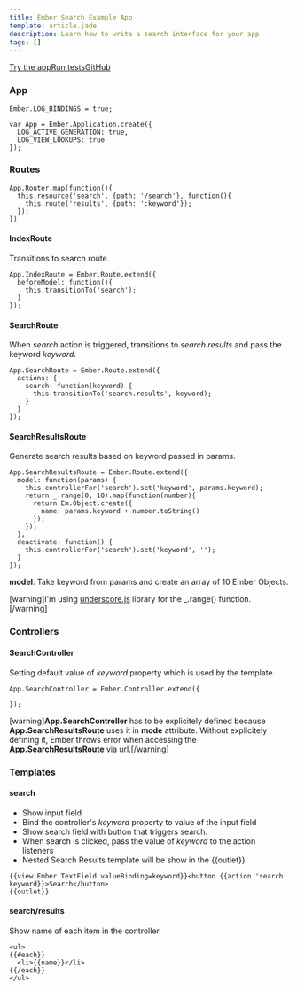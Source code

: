 ```yaml
---
title: Ember Search Example App
template: article.jade
description: Learn how to write a search interface for your app
tags: []
---
```


<div class="btn-group mbl mtm"><a href="app/" class="btn btn-success">Try the app</a><a href="app/tests/" class="btn btn-info">Run tests</a><a class="btn btn-warning" href="https://github.com/taras/ember-search-example" target="_blank">GitHub</a></div>

### App

```
Ember.LOG_BINDINGS = true;

var App = Ember.Application.create({
  LOG_ACTIVE_GENERATION: true,
  LOG_VIEW_LOOKUPS: true
});
```

### Routes

```
App.Router.map(function(){
  this.resource('search', {path: '/search'}, function(){
    this.route('results', {path: ':keyword'});
  });
})
```

#### IndexRoute

Transitions to search route.

```
App.IndexRoute = Ember.Route.extend({
  beforeModel: function(){
    this.transitionTo('search');
  }
});
```

#### SearchRoute

When *search* action is triggered, transitions to *search.results* and pass the keyword *keyword*.

```
App.SearchRoute = Ember.Route.extend({
  actions: {
    search: function(keyword) {
      this.transitionTo('search.results', keyword);
    }
  }
});
```

#### SearchResultsRoute

Generate search results based on keyword passed in params. 

```
App.SearchResultsRoute = Ember.Route.extend({
  model: function(params) {
    this.controllerFor('search').set('keyword', params.keyword);
    return _.range(0, 10).map(function(number){
      return Em.Object.create({
        name: params.keyword + number.toString()
      });
    }); 
  },
  deactivate: function() {
    this.controllerFor('search').set('keyword', '');
  }
});
```

**model**: Take keyword from params and create an array of 10 Ember Objects.

[warning]I'm using [underscore.js](http://underscorejs.org/) library for the _.range() function.[/warning]

### Controllers

#### SearchController

Setting default value of *keyword* property which is used by the template.

```
App.SearchController = Ember.Controller.extend({

});
```

[warning]**App.SearchController** has to be explicitely defined because **App.SearchResultsRoute** uses it in **mode** attribute. Without explicitely defining it, Ember throws error when accessing the **App.SearchResultsRoute** via url.[/warning]

### Templates

#### search

* Show input field
* Bind the controller's *keyword* property to value of the input field
* Show search field with button that triggers search.
* When search is clicked, pass the value of *keyword* to the action listeners
* Nested Search Results template will be show in the {{outlet}}

```
{{view Ember.TextField valueBinding=keyword}}<button {{action 'search' keyword}}>Search</button>
{{outlet}}
```

#### search/results

Show name of each item in the controller

```
<ul>
{{#each}}
  <li>{{name}}</li>
{{/each}}
</ul>
```